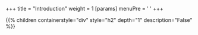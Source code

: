 +++
title = "Introduction"
weight = 1
[params]
  menuPre = '<i class="fa-solid fa-book"></i> '
+++ 


{{% children containerstyle="div" style="h2" depth="1" description="False" %}}